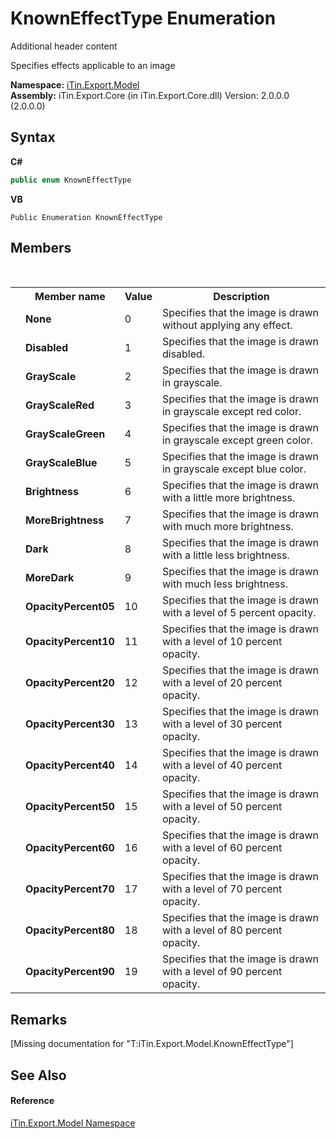 # KnownEffectType Enumeration
Additional header content 

Specifies effects applicable to an image

**Namespace:**&nbsp;<a href="N_iTin_Export_Model">iTin.Export.Model</a><br />**Assembly:**&nbsp;iTin.Export.Core (in iTin.Export.Core.dll) Version: 2.0.0.0 (2.0.0.0)

## Syntax

**C#**<br />
``` C#
public enum KnownEffectType
```

**VB**<br />
``` VB
Public Enumeration KnownEffectType
```


## Members
&nbsp;<table><tr><th></th><th>Member name</th><th>Value</th><th>Description</th></tr><tr><td /><td target="F:iTin.Export.Model.KnownEffectType.None">**None**</td><td>0</td><td>Specifies that the image is drawn without applying any effect.</td></tr><tr><td /><td target="F:iTin.Export.Model.KnownEffectType.Disabled">**Disabled**</td><td>1</td><td>Specifies that the image is drawn disabled.</td></tr><tr><td /><td target="F:iTin.Export.Model.KnownEffectType.GrayScale">**GrayScale**</td><td>2</td><td>Specifies that the image is drawn in grayscale.</td></tr><tr><td /><td target="F:iTin.Export.Model.KnownEffectType.GrayScaleRed">**GrayScaleRed**</td><td>3</td><td>Specifies that the image is drawn in grayscale except red color.</td></tr><tr><td /><td target="F:iTin.Export.Model.KnownEffectType.GrayScaleGreen">**GrayScaleGreen**</td><td>4</td><td>Specifies that the image is drawn in grayscale except green color.</td></tr><tr><td /><td target="F:iTin.Export.Model.KnownEffectType.GrayScaleBlue">**GrayScaleBlue**</td><td>5</td><td>Specifies that the image is drawn in grayscale except blue color.</td></tr><tr><td /><td target="F:iTin.Export.Model.KnownEffectType.Brightness">**Brightness**</td><td>6</td><td>Specifies that the image is drawn with a little more brightness.</td></tr><tr><td /><td target="F:iTin.Export.Model.KnownEffectType.MoreBrightness">**MoreBrightness**</td><td>7</td><td>Specifies that the image is drawn with much more brightness.</td></tr><tr><td /><td target="F:iTin.Export.Model.KnownEffectType.Dark">**Dark**</td><td>8</td><td>Specifies that the image is drawn with a little less brightness.</td></tr><tr><td /><td target="F:iTin.Export.Model.KnownEffectType.MoreDark">**MoreDark**</td><td>9</td><td>Specifies that the image is drawn with much less brightness.</td></tr><tr><td /><td target="F:iTin.Export.Model.KnownEffectType.OpacityPercent05">**OpacityPercent05**</td><td>10</td><td>Specifies that the image is drawn with a level of 5 percent opacity.</td></tr><tr><td /><td target="F:iTin.Export.Model.KnownEffectType.OpacityPercent10">**OpacityPercent10**</td><td>11</td><td>Specifies that the image is drawn with a level of 10 percent opacity.</td></tr><tr><td /><td target="F:iTin.Export.Model.KnownEffectType.OpacityPercent20">**OpacityPercent20**</td><td>12</td><td>Specifies that the image is drawn with a level of 20 percent opacity.</td></tr><tr><td /><td target="F:iTin.Export.Model.KnownEffectType.OpacityPercent30">**OpacityPercent30**</td><td>13</td><td>Specifies that the image is drawn with a level of 30 percent opacity.</td></tr><tr><td /><td target="F:iTin.Export.Model.KnownEffectType.OpacityPercent40">**OpacityPercent40**</td><td>14</td><td>Specifies that the image is drawn with a level of 40 percent opacity.</td></tr><tr><td /><td target="F:iTin.Export.Model.KnownEffectType.OpacityPercent50">**OpacityPercent50**</td><td>15</td><td>Specifies that the image is drawn with a level of 50 percent opacity.</td></tr><tr><td /><td target="F:iTin.Export.Model.KnownEffectType.OpacityPercent60">**OpacityPercent60**</td><td>16</td><td>Specifies that the image is drawn with a level of 60 percent opacity.</td></tr><tr><td /><td target="F:iTin.Export.Model.KnownEffectType.OpacityPercent70">**OpacityPercent70**</td><td>17</td><td>Specifies that the image is drawn with a level of 70 percent opacity.</td></tr><tr><td /><td target="F:iTin.Export.Model.KnownEffectType.OpacityPercent80">**OpacityPercent80**</td><td>18</td><td>Specifies that the image is drawn with a level of 80 percent opacity.</td></tr><tr><td /><td target="F:iTin.Export.Model.KnownEffectType.OpacityPercent90">**OpacityPercent90**</td><td>19</td><td>Specifies that the image is drawn with a level of 90 percent opacity.</td></tr></table>

## Remarks
\[Missing <remarks> documentation for "T:iTin.Export.Model.KnownEffectType"\]

## See Also


#### Reference
<a href="N_iTin_Export_Model">iTin.Export.Model Namespace</a><br />